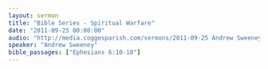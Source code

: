 ```yaml
---
layout: sermon
title: "Bible Series - Spiritual Warfare"
date: "2011-09-25 00:00:00"
audio: "http://media.coggesparish.com/sermons/2011-09-25 Andrew Sweeney.mp3"
speaker: "Andrew Sweeney"
bible_passages: ["Ephesians 6:10-18"]
---
```

